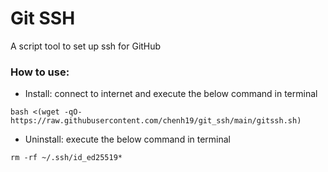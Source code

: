# Git SSH
A script tool to set up ssh for GitHub

### How to use:
- Install: connect to internet and execute the below command in terminal
```
bash <(wget -qO- https://raw.githubusercontent.com/chenh19/git_ssh/main/gitssh.sh)
```

- Uninstall: execute the below command in terminal
```
rm -rf ~/.ssh/id_ed25519*
```
